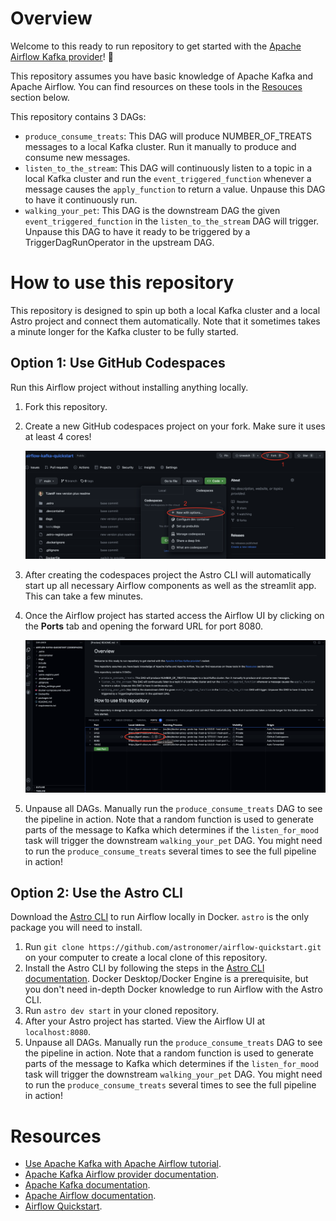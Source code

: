 # Overview

Welcome to this ready to run repository to get started with the [Apache Airflow Kafka provider](https://airflow.apache.org/docs/apache-airflow-providers-apache-kafka/stable/index.html)! :rocket:

This repository assumes you have basic knowledge of Apache Kafka and Apache Airflow. You can find resources on these tools in the [Resouces](#resources) section below.

This repository contains 3 DAGs:

- `produce_consume_treats`: This DAG will produce NUMBER_OF_TREATS messages to a local Kafka cluster. Run it manually to produce and consume new messages.
- `listen_to_the_stream`: This DAG will continuously listen to a topic in a local Kafka cluster and run the `event_triggered_function` whenever a message causes the `apply_function` to return a value. Unpause this DAG to have it continuously run.
- `walking_your_pet`: This DAG is the downstream DAG the given `event_triggered_function` in the `listen_to_the_stream` DAG will trigger. Unpause this DAG to have it ready to be triggered by a TriggerDagRunOperator in the upstream DAG.

# How to use this repository

This repository is designed to spin up both a local Kafka cluster and a local Astro project and connect them automatically. Note that it sometimes takes a minute longer for the Kafka cluster to be fully started.

## Option 1: Use GitHub Codespaces

Run this Airflow project without installing anything locally.

1. Fork this repository.
2. Create a new GitHub codespaces project on your fork. Make sure it uses at least 4 cores!

    ![Fork repo and create a codespaces project](src/fork_and_codespaces.png)

3. After creating the codespaces project the Astro CLI will automatically start up all necessary Airflow components as well as the streamlit app. This can take a few minutes. 
4. Once the Airflow project has started access the Airflow UI by clicking on the **Ports** tab and opening the forward URL for port 8080.

    ![Open Airflow UI URL Codespaces](src/open_airflow_ui_codespaces.png)

5. Unpause all DAGs. Manually run the `produce_consume_treats` DAG to see the pipeline in action. Note that a random function is used to generate parts of the message to Kafka which determines if the `listen_for_mood` task will trigger the downstream `walking_your_pet` DAG. You might need to run the `produce_consume_treats` several times to see the full pipeline in action!

## Option 2: Use the Astro CLI

Download the [Astro CLI](https://docs.astronomer.io/astro/cli/install-cli) to run Airflow locally in Docker. `astro` is the only package you will need to install.

1. Run `git clone https://github.com/astronomer/airflow-quickstart.git` on your computer to create a local clone of this repository.
2. Install the Astro CLI by following the steps in the [Astro CLI documentation](https://docs.astronomer.io/astro/cli/install-cli). Docker Desktop/Docker Engine is a prerequisite, but you don't need in-depth Docker knowledge to run Airflow with the Astro CLI.
3. Run `astro dev start` in your cloned repository.
4. After your Astro project has started. View the Airflow UI at `localhost:8080`.
5. Unpause all DAGs. Manually run the `produce_consume_treats` DAG to see the pipeline in action. Note that a random function is used to generate parts of the message to Kafka which determines if the `listen_for_mood` task will trigger the downstream `walking_your_pet` DAG. You might need to run the `produce_consume_treats` several times to see the full pipeline in action!

# Resources

- [Use Apache Kafka with Apache Airflow tutorial](https://docs.astronomer.io/learn/airflow-kafka).
- [Apache Kafka Airflow provider documentation](https://airflow.apache.org/docs/apache-airflow-providers-apache-kafka/stable/index.html).
- [Apache Kafka documentation](https://kafka.apache.org/documentation/). 
- [Apache Airflow documentation](https://airflow.apache.org/docs/apache-airflow/stable/index.html).
- [Airflow Quickstart](https://docs.astronomer.io/learn/airflow-quickstart).